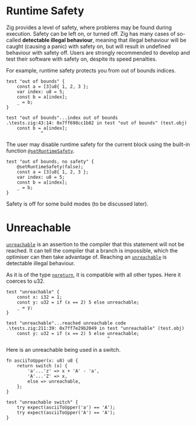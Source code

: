 # Runtime Safety

Zig provides a level of safety, where problems may be found during execution.
Safety can be left on, or turned off. Zig has many cases of so-called
**detectable illegal behaviour**, meaning that illegal behaviour will be caught
(causing a panic) with safety on, but will result in undefined behaviour with
safety off. Users are strongly recommended to develop and test their software
with safety on, despite its speed penalties.

For example, runtime safety protects you from out of bounds indices.

<!--fail_test-->

```zig
test "out of bounds" {
    const a = [3]u8{ 1, 2, 3 };
    var index: u8 = 5;
    const b = a[index];
    _ = b;
}
```

```
test "out of bounds"...index out of bounds
.\tests.zig:43:14: 0x7ff698cc1b82 in test "out of bounds" (test.obj)
    const b = a[index];
             ^
```

The user may disable runtime safety for the current block using the built-in
function
[`@setRuntimeSafety`](https://ziglang.org/documentation/master/#setRuntimeSafety).

```zig
test "out of bounds, no safety" {
    @setRuntimeSafety(false);
    const a = [3]u8{ 1, 2, 3 };
    var index: u8 = 5;
    const b = a[index];
    _ = b;
}
```

Safety is off for some build modes (to be discussed later).

# Unreachable

[`unreachable`](https://ziglang.org/documentation/master/#unreachable) is an
assertion to the compiler that this statement will not be reached. It can tell
the compiler that a branch is impossible, which the optimiser can then take
advantage of. Reaching an
[`unreachable`](https://ziglang.org/documentation/master/#unreachable) is
detectable illegal behaviour.

As it is of the type
[`noreturn`](https://ziglang.org/documentation/master/#noreturn), it is
compatible with all other types. Here it coerces to u32.

<!--fail_test-->

```zig
test "unreachable" {
    const x: i32 = 1;
    const y: u32 = if (x == 2) 5 else unreachable;
    _ = y;
}
```

```
test "unreachable"...reached unreachable code
.\tests.zig:211:39: 0x7ff7e29b2049 in test "unreachable" (test.obj)
    const y: u32 = if (x == 2) 5 else unreachable;
                                      ^
```

Here is an unreachable being used in a switch.

```zig
fn asciiToUpper(x: u8) u8 {
    return switch (x) {
        'a'...'z' => x + 'A' - 'a',
        'A'...'Z' => x,
        else => unreachable,
    };
}

test "unreachable switch" {
    try expect(asciiToUpper('a') == 'A');
    try expect(asciiToUpper('A') == 'A');
}
```
